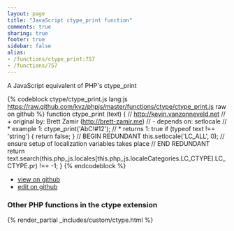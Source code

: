 ```yaml
---
layout: page
title: "JavaScript ctype_print function"
comments: true
sharing: true
footer: true
sidebar: false
alias:
- /functions/ctype_print:757
- /functions/757
---
```

<!-- Generated by Rakefile:build -->
A JavaScript equivalent of PHP's ctype_print

{% codeblock ctype/ctype_print.js lang:js https://raw.github.com/kvz/phpjs/master/functions/ctype/ctype_print.js raw on github %}
function ctype_print (text) {
    // http://kevin.vanzonneveld.net
    // +   original by: Brett Zamir (http://brett-zamir.me)
    // -    depends on: setlocale
    // *     example 1: ctype_print('AbC!#12');
    // *     returns 1: true
    if (typeof text !== 'string') {
        return false;
    }
    // BEGIN REDUNDANT
    this.setlocale('LC_ALL', 0); // ensure setup of localization variables takes place
    // END REDUNDANT
    return text.search(this.php_js.locales[this.php_js.localeCategories.LC_CTYPE].LC_CTYPE.pr) !== -1;
}
{% endcodeblock %}

 - [view on github](https://github.com/kvz/phpjs/blob/master/functions/ctype/ctype_print.js)
 - [edit on github](https://github.com/kvz/phpjs/edit/master/functions/ctype/ctype_print.js)

### Other PHP functions in the ctype extension
{% render_partial _includes/custom/ctype.html %}
